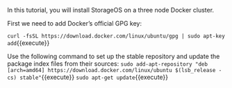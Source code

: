 In this tutorial, you will install StorageOS on a three node Docker cluster.

First we need to add Docker’s official GPG key:

`curl -fsSL https://download.docker.com/linux/ubuntu/gpg | sudo apt-key add`{{execute}}

Use the following command to set up the stable repository and update the package index files from their sources:
`sudo add-apt-repository "deb [arch=amd64] https://download.docker.com/linux/ubuntu $(lsb_release -cs) stable"`{{execute}}
`sudo apt-get update`{{execute}}

